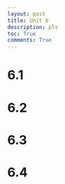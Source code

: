 ```yaml
---
layout: post
title: Unit 6
description: pls
toc: True
comments: True
---
```


# 6.1


# 6.2

# 6.3 

# 6.4 

